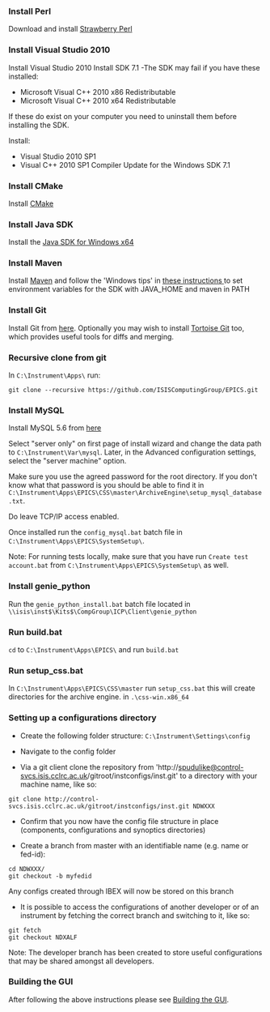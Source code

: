 ### Install Perl
Download and install [Strawberry Perl](http://strawberryperl.com/)

### Install Visual Studio 2010
Install Visual Studio 2010 
Install SDK 7.1 
-The SDK may fail if you have these installed: 
* Microsoft Visual C++ 2010 x86 Redistributable
* Microsoft Visual C++ 2010 x64 Redistributable

If these do exist on your computer you need to uninstall them before installing the SDK.

Install: 
* Visual Studio 2010 SP1
* Visual C++ 2010 SP1 Compiler Update for the Windows SDK 7.1

### Install CMake
Install [CMake](https://cmake.org/download/) 

### Install Java SDK
Install the [Java SDK for Windows x64](http://www.oracle.com/technetwork/java/javase/downloads/jdk8-downloads-2133151.html)

### Install Maven 
Install [Maven](https://maven.apache.org/download.cgi) and follow the 'Windows tips' in [these instructions ](https://maven.apache.org/install.html) to set environment variables for the SDK with JAVA_HOME and maven in PATH

### Install Git 
Install Git from [here](https://git-scm.com/download/win). Optionally you may wish to install [Tortoise Git](https://tortoisegit.org/) too, which provides useful tools for diffs and merging. 

### Recursive clone from git

In `C:\Instrument\Apps\` run:

`git clone --recursive https://github.com/ISISComputingGroup/EPICS.git`

### Install MySQL
Install MySQL 5.6 from [here](https://dev.mysql.com/downloads/windows/installer/5.6.html)

Select "server only" on first page of install wizard and change the data path to `C:\Instrument\Var\mysql`. Later, in the Advanced configuration settings, select the "server machine" option.

Make sure you use the agreed password for the root directory. If you don't know what that password is you should be able to find it in `C:\Instrument\Apps\EPICS\CSS\master\ArchiveEngine\setup_mysql_database.txt`.

Do leave TCP/IP access enabled.

Once installed run the `config_mysql.bat` batch file in `C:\Instrument\Apps\EPICS\SystemSetup\`.

Note: For running tests locally, make sure that you have run `Create test account.bat` from `C:\Instrument\Apps\EPICS\SystemSetup\` as well.

### Install genie_python

Run the `genie_python_install.bat` batch file located in `\\isis\inst$\Kits$\CompGroup\ICP\Client\genie_python`

### Run build.bat
`cd` to `C:\Instrument\Apps\EPICS\` and run `build.bat`

### Run setup_css.bat
In `C:\Instrument\Apps\EPICS\CSS\master` run `setup_css.bat`
this will create directories for the archive engine. in `.\css-win.x86_64`

### Setting up a configurations directory

* Create the following folder structure: `C:\Instrument\Settings\config`

* Navigate to the config folder

* Via a git client clone the repository from 'http://spudulike@control-svcs.isis.cclrc.ac.uk/gitroot/instconfigs/inst.git' to a directory with your machine name, like so:
```
git clone http://control-svcs.isis.cclrc.ac.uk/gitroot/instconfigs/inst.git NDWXXX
```
* Confirm that you now have the config file structure in place (components, configurations and synoptics directories)

* Create a branch from master with an identifiable name (e.g. name or fed-id):
```
cd NDWXXX/
git checkout -b myfedid
```
Any configs created through IBEX will now be stored on this branch

* It is possible to access the configurations of another developer or of an instrument by fetching the correct branch and switching to it, like so:
```
git fetch
git checkout NDXALF
```
Note: The developer branch has been created to store useful configurations that may be shared amongst all developers.

### Building the GUI

After following the above instructions please see [Building the GUI](Building-the-GUI).